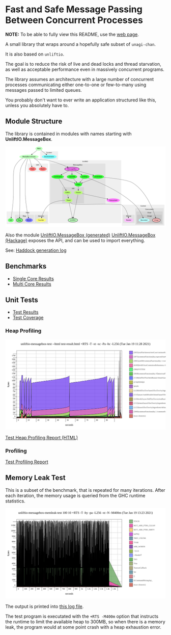 # Fast and Safe Message Passing Between Concurrent Processes

**NOTE:** To be able to fully view this README, use the [web page](https://sheyll.github.io/unliftio-messagebox/).

A small library that wraps around a hopefully safe subset 
of `unagi-chan`.

It is also based on `unliftio`.

The goal is to reduce the risk of live and dead locks and 
thread starvation, as well as acceptable performance 
even in massively concurrent programs.

The library assumes an architecture with a large number 
of concurrent processes communicating either one-to-one or
few-to-many using messages passed to limited queues.

You probably don't want to ever write an application structured
like this, unless you absolutely have to.
## Module Structure

The library is contained in modules with names starting with 
**UnliftIO.MessageBox**.

![Module Structure](./generated-reports/module-graph/module-graph.png)

Also the module 
[UnliftIO.MessageBox (generated)](./generated-reports/haddock-report/unliftio-messagebox/index.html)
[UnliftIO.MessageBox (Hackage)](http://hackage.haskell.org/package/unliftio-messagebox/docs/UnliftIO-MessageBox.html)
exposes the API, and can be used to import everything.

See: [Haddock generation log](./generated-reports/haddock-report/build.log)

## Benchmarks

* [Single Core Results](./generated-reports/benchmark-report/benchmark-1-CORES.html)
* [Multi Core Results](./generated-reports/benchmark-report/benchmark-ALL-CORES.html)

## Unit Tests

* [Test Results](./generated-reports/test-profiling-report/test-result.html)
* [Test Coverage](./generated-reports/test-coverage-report/hpc_index.html)
### Heap Profiling

![Test Heap Profiling Report](./generated-reports/test-profiling-report/unliftio-messagebox-test.svg)

[Test Heap Profiling Report (HTML)](./generated-reports/test-profiling-report/unliftio-messagebox-test.html)
### Profiling

[Test Profiling Report](./generated-reports/test-profiling-report/unliftio-messagebox-test.prof)

## Memory Leak Test 

This is a subset of the benchmark, that is repeated for many iterations.
After each iteration, the memory usage is queried from the GHC runtime 
statistics.

![Memleak Test Heap Profiling Report](./generated-reports/memleak-test-report/unliftio-messagebox-memleak-test.svg)

The output is printed into [this log file](./generated-reports/memleak-test-report/test.log).

The test program is executated with the `+RTS -M400m` option that instructs
the runtime to limit the available heap to 300MB, so when there is a memory
leak, the program would at some point crash with a heap exhaustion error.
